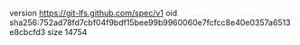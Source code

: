 version https://git-lfs.github.com/spec/v1
oid sha256:752ad78fd7cbf04f9bdf15bee99b9960060e7fcfcc8e40e0357a6513e8cbcfd3
size 14754
